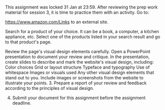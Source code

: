 This assignment was locked 31 Jan at 23:59.
After reviewing the prep work material for session 3, it is time to practice them with an activity. 
Go to: 

https://www.amazon.com/Links to an external site.

Search for a product of your choice. It can be a book, a computer, a kitchen appliance, etc. Select one of the products listed in your search result and go to that product's page. 

Review the page's visual design elements carefully.
Open a PowerPoint presentation to document your review and critique.
In the presentation, create slides to describe and mark the website's visual design, including:
Color choices
Grid or layout structure
Typeface and typography
Use of whitespace
Images or visuals used
Any other visual design elements that stand out to you.
Include images or screenshots from the website to illustrate your points.
3.  Prepare a report of your review and feedback according to the principles of visual design.

4. Submit your document for this assignment before the assignment deadline. 
